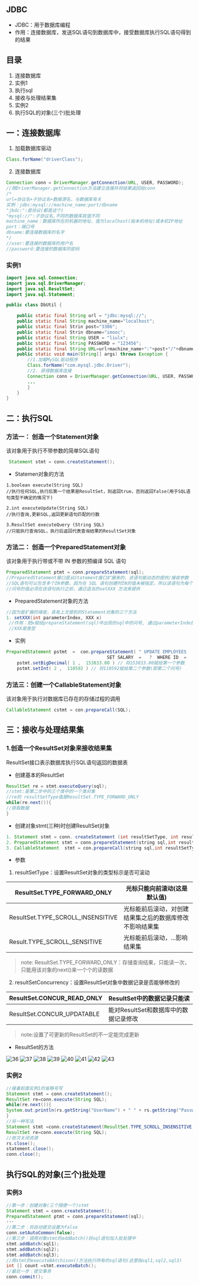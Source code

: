 
## JDBC
- JDBC：用于数据库编程
- 作用：连接数据库，发送SQL语句到数据库中，接受数据库执行SQL语句得到的结果

## 目录
1. 连接数据库
2. 实例1
3. 执行sql
4. 接收与处理结果集
5. 实例2
6. 执行SQL的对象(三个)批处理

## 一：连接数据库

1. 加载数据库驱动
```java
Class.forName("driverClass");
```
2. 连接数据库
```java
Connection conn = DriverManager.getConnection(URL, USER, PASSWORD);
//用DriverManager.getConnection方法建立连接并将结果返回给conn
/*
url=协议名+子协议名+数据源名，与数据库有关
实例：jdbc:mysql://machine_name:port/dbname
"jbdc:":是协议(都是这个)
"mysql://":子协议名,不同的数据库其值不同
machine_name：数据库所在的机器的地址，值为localhost(指本机地址)或本机IP地址
port：端口号
dbname:要连接数据库的名字
*/
//user:要连接的数据库的用户名
//password:要连接的数据库的密码
```
### 实例1
```java
import java.sql.Connection;
import java.sql.DriverManager;
import java.sql.ResultSet;
import java.sql.Statement;

public class DbUtil {

    public static final String url = "jdbc:mysql://";
    public static final String machine_name="localhost";
    public static final Strin post="3306";
    public static final Strin dbname="imooc";
    public static final String USER = "liulx";
    public static final String PASSWORD = "123456";
    public static final String URL=url+machine_name+":"+post+"/"+dbname;
    public static void main(String[] args) throws Exception {
        //1.加载MySQL驱动程序
        Class.forName("com.mysql.jdbc.Driver");
        //2. 获得数据库连接
        Connection conn = DriverManager.getConnection(URL, USER, PASSWORD);
        ...
        }
    }
}
```

## 二：执行SQL
### 方法一： 创造一个Statement对象
该对象用于执行不带参数的简单SQL语句
```java
 Statement stmt = conn.createStatement();
 ```
 - Statemen对象的方法
 ```
 1.boolean execute(String SQL)
 //执行任何SQL,执行后第一个结果是ResultSet，则返回true，否则返回false(用于SQL语句类型不确定的情况下)
 
 2.int executeUpdate(String SQL)
 //执行查询,更新SQL,返回更新语句匹配的行数
 
 3.ResultSet executeQuery (String SQL) 
 //只能执行查询SQL，执行后返回代表查询结果的ResultSet对象
 
 ```
### 方法二： 创造一个PreparedStatement对象
该对象用于执行带或不带 IN 参数的预编译 SQL 语句
```java
PreparedStatement ptmt = conn.prepareStatement(sql);
//PreparedStatement接口是从Statement接口扩展来的，该语句能动态的提供/接收参数
//SQL语句可以包含多个IN参数，因为在 SQL 语句创建时IN的值未被指定，所以该语句为每个 IN 参数保留一个问号（“？”）作为占位符
//问号的值必须在该语句执行之前，通过适当的setXXX 方法来提供
```
- PreparedStatement对象的方法
```java
//因为是扩展的缘故，具有上文提到的Statement对象的三个方法
1. setXXX(int parameterIndex, XXX x)
 //作用：把x赋给prepareStatement(sql)中出现的sql中的问号, 通过parameterInde指定是第几个问号
 //XXX是类型
```
- 实例
```java
PreparedStatement pstmt  =  con.prepareStatement( " UPDATE EMPLOYEES
                                      SET SALARY  =   ?  WHERE ID  =   ? " );
    pstmt.setBigDecimal( 1 ,  153833.00 ) // 将153833.00赋给第一个参数
    pstmt.setInt( 2 ,  110592 ) // 将110592赋给第二个参数(即第二个问号)
```
### 方法三：创建一个CallableStatement对象
该对象用于执行对数据库已存在的存储过程的调用
```java
CallableStatement cstmt = con.prepareCall(SQL);
```

## 三：接收与处理结果集
### 1.创造一个ResultSet对象来接收结果集
ResultSet接口表示数据库执行SQL语句返回的数据表
- 创建基本的ResultSet
```java
ResultSet re = stmt.executeQuery(sql);
//stmt:是第二步中的三个类中的一个类对象
//re的 resultSetType值是ResultSet.TYPE_FORWARD_ONLY
while(re.next()){
//获取数据
}
```
- 创建对象stmt(三种)时创建ResultSet对象
```java
1. Statement stmt = conn. createStatement (int resultSetType, int resultSetConcurrency) ;
2. PreparedStatement stmt = conn.prepareStatement(string sql,int resultSetType, int resultSetConcurrency);
3. CallableStatement  stmt = con.prepareCall(string sql,int resultSetType, int resultSetConcurrency);
```
- 参数

1. resultSetType：设置ResultSet对象的类型标示是否可滚动


| ResultSet.TYPE_FORWARD_ONLY           |          光标只能向前滚动(这是默认值)                            |
| ------------------------------------- | ----------------------------------------------------------------|
| ResultSet.TYPE_SCROLL_INSENSITIVE     |        光标能前后滚动，对创建结果集之后的数据库修改不影响结果集   | 
| Result.TYPE_SCROLL_SENSITIVE          |               光标能前后滚动，...影响结果集                      |

>note: ResultSet.TYPE_FORWARD_ONLY：存储查询结果，只能读一次，只能用该对象的next()来一个个的读数据


 2. resultSetConcurrency：设置ResultSet对象中数据记录是否能够修改的
 
 
| ResultSet.CONCUR_READ_ONLY      |         ResultSet中的数据记录只能读          |
| ------------------------------- | --------------------------------------------|
| ResultSet.CONCUR_UPDATABLE      |     能对ResultSet和数据库中的数据记录修改    |

>note:设置了可更新的ResultSet的不一定能完成更新

- ResultSet的方法

![36](https://user-images.githubusercontent.com/90401274/137615420-1e771ad8-a141-4f63-9821-23c9025f0f31.png)
![37](https://user-images.githubusercontent.com/90401274/137615454-d430b631-ca70-433c-8183-3de6e9b2f5a0.png)
![38](https://user-images.githubusercontent.com/90401274/137615459-e240bfaa-b7db-4af6-ba85-e6d4e6c4d01a.png)
![39](https://user-images.githubusercontent.com/90401274/137615463-33a12ac1-0914-4088-95eb-509a57024062.png)
![40](https://user-images.githubusercontent.com/90401274/137615467-939a2060-16b6-4a4a-9ef8-8afbd04bcf91.png)
![41](https://user-images.githubusercontent.com/90401274/137615469-b891b3cf-93ed-4f5d-8493-ca86c591d7d4.png)
![42](https://user-images.githubusercontent.com/90401274/137615475-616a44c4-8f3f-4ce4-8b4e-1c6028cb52d9.png)
![43](https://user-images.githubusercontent.com/90401274/137615476-7969d97d-9277-4cf3-920c-8a443f946745.png)


### 实例2
```java
//接着前面实例1的省略号写
Statement stmt = conn.createStatement();
ResultSet re=conn.execute(String SQL);
while(re.next()){
System.out.println(rs.getString("UserName") + " " + rs.getString("Password"));
}
//另一种写法
Statement stmt =conn.createStatement(ResultSet.TYPE_SCROLL_INSENSITIVE,ResultSet.CONCUR_UPDATABLE );
ResultSet re=conn.execute(String SQL);
//依次关闭资源
rs.close();
statement.close();	
conn.close();
```

## 执行SQL的对象(三个)批处理
### 实例3
```java
//第一步：创建对象(三个随便一个)stmt
Statement stmt = conn.createStatement();
PreparedStatement ptmt = conn.prepareStatement(sql);
···
//第二步：将自动提交设置为false
conn.setAutoCommon(false);
//第三步：调用对象stmt的addBatch()将sql语句加入批处理中
stmt.addBatch(sql1);
stmt.addBatch(sql2);
stmt.addBatch(sql3);
//用stmt的executeBAtchison()方法执行所有的sql语句(这里指sql1,sql2,sql3)
int [] count =stmt.executeBatch();
//最后一步：提交事务
conn.commit();
```
